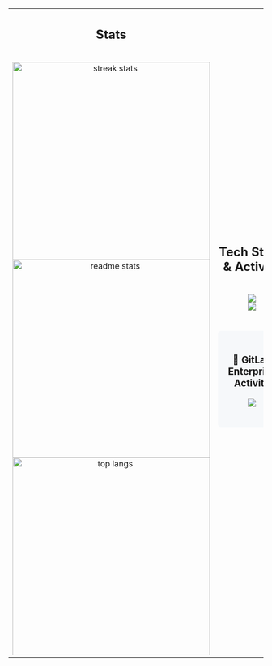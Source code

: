 <table>
<tr>
<td width="50%">

<h2 align="center">Stats</h2>
<br>
<div align=center>
  <img width=390 src="https://streak-stats.demolab.com/?user=ArtursTorsters&count_private=true&theme=react&border_radius=10" alt="streak stats"/>
  <img width=390 src="https://github-readme-stats-salesp07.vercel.app/api?username=ArtursTorsters&count_private=true&show_icons=true&theme=react&rank_icon=github&border_radius=10" alt="readme stats" />
  <br/>
  <img width=390 align="center" src="https://github-readme-stats-salesp07.vercel.app/api/top-langs/?username=ArtursTorsters&hide=HTML&langs_count=8&layout=compact&theme=react&border_radius=10&size_weight=0.5&count_weight=0.5&exclude_repo=github-readme-stats" alt="top langs" />
</div>

</td>
<td width="50%">

<h2 align="center">Tech Stack & Activity</h2>
<br/>
<div align="center">
    <img src="https://skillicons.dev/icons?i=docker,php,typescript,javascript,sass" /><br>
    <img src="https://skillicons.dev/icons?i=css,react,mysql,figma,tailwind" /><br>
    <br/>
    <div style="background-color: #f6f8fa; padding: 20px; border-radius: 6px; margin: 20px 0;">
        <h3>🦊 GitLab Enterprise Activity</h3>
        <a href="https://gitlab.esynergy.lv/atorstens" target="_blank">
            <img src="https://img.shields.io/badge/GitLab-Enterprise_Developer-FC6D26?style=for-the-badge&logo=gitlab" />
        </a>
        <br/><br/>
    </div>
</div>

</td>
</tr>
</table>
